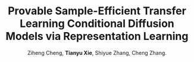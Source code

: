 ---
title: "Provable Sample-Efficient Transfer Learning Conditional Diffusion Models via Representation Learning"
collection: publications
permalink: /publication/2025_avi
author: Ziheng Cheng, <strong>Tianyu Xie</strong>, Shiyue Zhang, Cheng Zhang.
conf: 'Advances in Neural Information Processing Systems (NeurIPS, <strong>spotlight</strong>)'
year: 2025
paperurl: https://arxiv.org/abs/2502.04491
additional: true
---